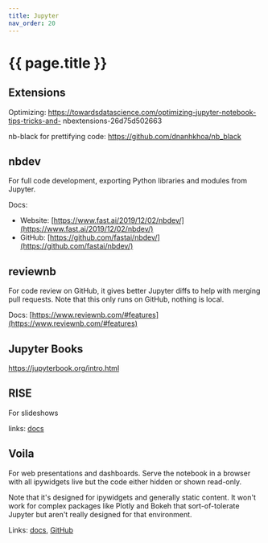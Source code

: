 ```yaml
---
title: Jupyter
nav_order: 20
---
```


# {{ page.title }}

## Extensions

Optimizing: https://towardsdatascience.com/optimizing-jupyter-notebook-tips-tricks-and-
nbextensions-26d75d502663

nb-black for prettifying code: https://github.com/dnanhkhoa/nb_black

## nbdev 
For full code development, exporting Python libraries and modules from Jupyter.

Docs:
- Website: [https://www.fast.ai/2019/12/02/nbdev/](https://www.fast.ai/2019/12/02/nbdev/)
- GitHub: [https://github.com/fastai/nbdev/](https://github.com/fastai/nbdev/)

## reviewnb 
For code review on GitHub, it gives better Jupyter diffs to help with merging pull requests. Note that this only runs on GitHub, nothing is local.

Docs: [https://www.reviewnb.com/#features](https://www.reviewnb.com/#features)

## Jupyter Books
 https://jupyterbook.org/intro.html

## RISE 
For slideshows

links: [docs](https://rise.readthedocs.io/en/maint-5.5/index.html)

## Voila 

For web presentations and dashboards. Serve the notebook in a browser with all ipywidgets live but the code either hidden or shown read-only.

Note that it's designed for ipywidgets and generally static content. It won't work for complex packages like Plotly and Bokeh that sort-of-tolerate Jupyter but aren't really designed for that environment.

Links: [docs](https://voila.readthedocs.io/), [GitHub](https://github.com/voila-dashboards/voila)

